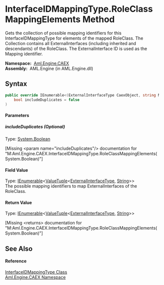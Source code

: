 InterfaceIDMappingType.RoleClassMappingElements Method
======================================================
Gets the collection of possible mapping identifiers for this InterfaceIDMappingType for elements of the mapped RoleClass. The Collection contains all ExternalInterfaces (including inherited and descendants) of the RoleClass. The ExternalInterface ID is used as the Mapping identifier.

  **Namespace:**  [Aml.Engine.CAEX][1]  
  **Assembly:**  AML.Engine (in AML.Engine.dll)

Syntax
------

```csharp
public override IEnumerable<(ExternalInterfaceType CaexObject, string MappingIdentifier)> RoleClassMappingElements(
	bool includeDuplicates = false
)
```

#### Parameters

##### *includeDuplicates* (Optional)
Type: [System.Boolean][2]  

[Missing &lt;param name="includeDuplicates"/> documentation for "M:Aml.Engine.CAEX.InterfaceIDMappingType.RoleClassMappingElements(System.Boolean)"]


#### Field Value
Type: [IEnumerable][3]&lt;[ValueTuple][4]&lt;[ExternalInterfaceType][5], [String][6]>>  
 The possible mapping identifiers to map ExternalInterfaces of the RoleClass. 
#### Return Value
Type: [IEnumerable][3]&lt;[ValueTuple][4]&lt;[ExternalInterfaceType][5], [String][6]>>  

[Missing &lt;returns> documentation for "M:Aml.Engine.CAEX.InterfaceIDMappingType.RoleClassMappingElements(System.Boolean)"]


See Also
--------

#### Reference
[InterfaceIDMappingType Class][7]  
[Aml.Engine.CAEX Namespace][1]  

[1]: ../README.md
[2]: https://docs.microsoft.com/dotnet/api/system.boolean
[3]: https://docs.microsoft.com/dotnet/api/system.collections.generic.ienumerable-1
[4]: https://docs.microsoft.com/dotnet/api/system.valuetuple-2
[5]: ../ExternalInterfaceType/README.md
[6]: https://docs.microsoft.com/dotnet/api/system.string
[7]: README.md
[8]: https://www.automationml.org
[9]: ../../icons/logoShade.png